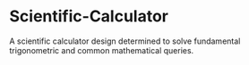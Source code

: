 # Scientific-Calculator
A scientific calculator design determined to solve fundamental trigonometric and common mathematical queries.
